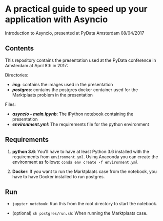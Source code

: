 # A practical guide to speed up your application with Asyncio

Introduction to Asyncio, presented at PyData Amsterdam 08/04/2017

## Contents

This repository contains the presentation used at the PyData conference in Amsterdam at April 8th in 2017:

Directories:
- ***img***: contains the images used in the presentation
- ***postgres***: contains the postgres docker container used for the Marktplaats problem in the presentation

Files:
- ***asyncio - main.ipynb***: The iPython notebook containing the presentation
- ***environment.yml***: The requirements file for the python environment

## Requirements

1. **python 3.6**: You'll have to have at least Python 3.6 installed with the requirements from `environment.yml`.
Using Anaconda you can create the environment as follows: `conda env create -f environment.yml`

2. **Docker**: If you want to run the Marktplaats case from the notebook, you have to have Docker installed to run postgres.

## Run

- `jupyter notebook`: Run this from the root directory to start the notebook.

- (optional) `sh postgres/run.sh`: When running the Marktplaats case.
